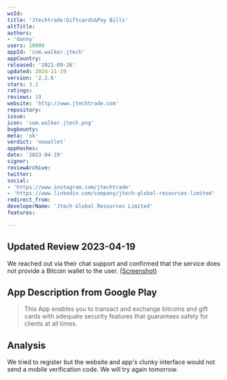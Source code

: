```yaml
---
wsId: 
title: 'Jtechtrade:Giftcards&Pay Bills'
altTitle: 
authors:
- 'danny'
users: 10000
appId: 'com.walker.jtech'
appCountry: 
released: '2021-09-26'
updated: 2024-11-19
version: '2.2.6'
stars: 3.2
ratings: 
reviews: 19
website: 'http://www.jtechtrade.com'
repository: 
issue: 
icon: 'com.walker.jtech.png'
bugbounty: 
meta: 'ok'
verdict: 'nowallet'
appHashes: 
date: '2023-04-19'
signer: 
reviewArchive: 
twitter: 
social:
- 'https://www.instagram.com/jtechtrade'
- 'https://www.linkedin.com/company/jtech-global-resources-limited'
redirect_from: 
developerName: 'Jtech Global Resources Limited'
features: 

---
```


## Updated Review 2023-04-19 

We reached out via their chat support and confirmed that the service does not provide a Bitcoin wallet to the user. [(Screenshot)](https://twitter.com/BitcoinWalletz/status/1648525697173028864)

## App Description from Google Play 

> This App enables you to transact and exchange bitcoins and gift cards with adequate security features that guarantees safety for clients at all times.

## Analysis 

We tried to register but the website and app's clunky interface would not send a mobile verification code. We will try again tomorrow.
